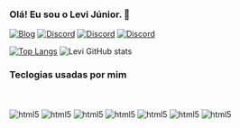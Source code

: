 ### Olá! Eu sou o Levi Júnior. 👋

[![Blog](https://img.shields.io/badge/Blogger-FF5722?style=for-the-badge&logo=blogger&logoColor=white)](https://www.algebralinear.web.app)
[![Discord](https://img.shields.io/badge/LinkedIn-0077B5?style=for-the-badge&logo=linkedin&logoColor=white)](https://www.linkedin.com/in/levi-j%C3%BAnior-21b70b245/)
[![Discord](https://img.shields.io/badge/Discord-7289DA?style=for-the-badge&logo=discord&logoColor=white)](https://discord.com/channels/@levi.pereira.junior#4187)
[![Discord](https://img.shields.io/badge/WhatsApp-25D366?style=for-the-badge&logo=whatsapp&logoColor=white)](https://api.whatsapp.com/send/?phone=%2B5583988308113)

[![Top Langs](https://github-readme-stats.vercel.app/api/top-langs/?username=LeviJunior21)](https://github.com/anuraghazra/github-readme-stats)
![Levi GitHub stats](https://github-readme-stats.vercel.app/api?username=LeviJunior21&show_icons=true&theme=dracula)

### Teclogias usadas por mim
<div style="display: inline_block"><br></br>
  <img align="center" alt="html5" src="https://img.shields.io/badge/JavaScript-F7DF1E?style=for-the-badge&logo=javascript&logoColor=black"/>
  <img align="center" alt="html5" src="https://img.shields.io/badge/Python-14354C?style=for-the-badge&logo=python&logoColor=white"/>
  <img align="center" alt="html5" src="https://img.shields.io/badge/Java-ED8B00?style=for-the-badge&logo=java&logoColor=white"/>
  <img align="center" alt="html5" src="https://img.shields.io/badge/React-20232A?style=for-the-badge&logo=react&logoColor=61DAFB"/>
  <img align="center" alt="html5" src="https://img.shields.io/badge/React_Native-20232A?style=for-the-badge&logo=react&logoColor=61DAFB"/>
  <img align="center" alt="html5" src="https://img.shields.io/badge/HTML-239120?style=for-the-badge&logo=html5&logoColor=white"/>
  <img align="center" alt="html5" src="https://img.shields.io/badge/CSS-239120?&style=for-the-badge&logo=css3&logoColor=white"/>
</div>
